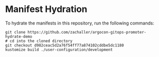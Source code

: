 # Manifest Hydration

To hydrate the manifests in this repository, run the following commands:

```shell
git clone https://github.com/zachaller/argocon-gitops-promoter-hydrate-demo
# cd into the cloned directory
git checkout d982ceac5d2a76f54ff77a874102cddbe5dc1180
kustomize build ./user-configuration/development
```

